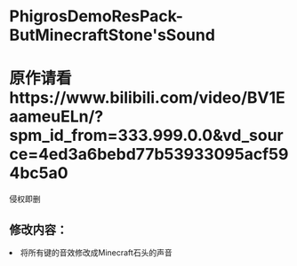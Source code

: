 # PhigrosDemoResPack-ButMinecraftStone'sSound
<h1>原作请看https://www.bilibili.com/video/BV1EaameuELn/?spm_id_from=333.999.0.0&vd_source=4ed3a6bebd77b53933095acf594bc5a0</h1>
<p>侵权即删</p>
<h2>修改内容：</h2>
<li>将所有键的音效修改成Minecraft石头的声音</li>
